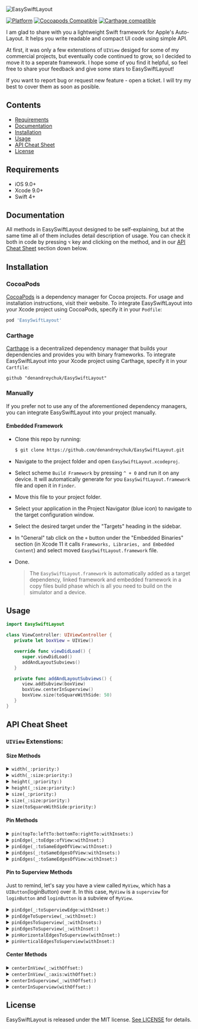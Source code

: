 


![EasySwiftLayout](https://github.com/denandreychuk/EasySwiftLayout/blob/master/Resources/Logo.png?raw=true)

[![Platform](https://img.shields.io/cocoapods/p/EasySwiftLayout.svg?color=yellow)](https://github.com/denandreychuk/EasySwiftLayout)
[![Cocoapods Compatible](https://img.shields.io/cocoapods/v/EasySwiftLayout.svg?color=yellow)](https://cocoapods.org/pods/EasySwiftLayout)
[![Carthage compatible](https://img.shields.io/badge/Carthage-compatible-4BC51D.svg?color=yellow)](https://github.com/Carthage/Carthage)

I am glad to share with you a lightweight Swift framework for Apple's Auto-Layout. It helps you write readable and compact UI code using simple API. 

At first, it was only a few extenstions of `UIView` desiged for some of my commercial projects, but eventually code continued to grow, so I decided to move it to a seperate framework. I hope some of you find it helpful, so feel free to share your feedback and give some stars to EasySwiftLayout!

If you want to report bug or request new feature - open a ticket. I will try my best to cover them as soon as posible.

## Contents

- [Requirements](#requirements)
- [Documentation](#documentation)
- [Installation](#installation)
- [Usage](#usage)
- [API Cheat Sheet](#api-cheat-sheet)
- [License](#license)

## Requirements

- iOS 9.0+
- Xcode 9.0+
- Swift 4+

## Documentation

All methods in EasySwiftLayout designed to be self-explaining, but at the same time all of them includes detail description of usage. You can check it both in code by pressing `⌥` key and clicking on the method, and in our [API Cheat Sheet](#api-cheat-sheet) section down below.

## Installation

### CocoaPods

[CocoaPods](https://cocoapods.org) is a dependency manager for Cocoa projects. For usage and installation instructions, visit their website. To integrate EasySwiftLayout into your Xcode project using CocoaPods, specify it in your `Podfile`:

```ruby
pod 'EasySwiftLayout'
```

### Carthage

[Carthage](https://github.com/Carthage/Carthage) is a decentralized dependency manager that builds your dependencies and provides you with binary frameworks. To integrate EasySwiftLayout into your Xcode project using Carthage, specify it in your `Cartfile`:

```ogdl
github "denandreychuk/EasySwiftLayout"
```

### Manually

If you prefer not to use any of the aforementioned dependency managers, you can integrate EasySwiftLayout into your project manually.

#### Embedded Framework

- Clone this repo by running:
  ```bash
  $ git clone https://github.com/denandreychuk/EasySwiftLayout.git
  ```
- Navigate to the project folder and open `EasySwiftLayout.xcodeproj`.
- Select scheme `Build Framework` by pressing `^ + 0` and run it on any device. It will automatically generate for you `EasySwiftLayout.framework` file and open it in `Finder`.
- Move this file to your project folder.
- Select your application in the Project Navigator (blue icon) to navigate to the target configuration window.
- Select the desired target under the "Targets" heading in the sidebar.
- In "General" tab click on the `+` button under the "Embedded Binaries" section (in Xcode 11 it calls `Frameworks, Libraries, and Embedded Content`) and select moved `EasySwiftLayout.framework` file.
- Done.

  > The `EasySwiftLayout.framework` is automatically added as a target dependency, linked framework and embedded framework in a copy files build phase which is all you need to build on the simulator and a device.

## Usage

```swift
import EasySwiftLayout

class ViewController: UIViewController {
   private let boxView = UIView()

   override func viewDidLoad() {
      super.viewDidLoad()
      addAndLayoutSubviews()
   }

   private func addAndLayoutSubviews() {
      view.addSubview(boxView)
      boxView.centerInSuperview()
      boxView.size(toSquareWithSide: 50)
   }
}
```

## API Cheat Sheet

### `UIView` Extenstions:

#### Size Methods

<details>
<summary><code>width(_:priority:)</code></summary>
  
##### Summary

Sets the width of the view to the given size with the priority of the constraint.

##### Declaration

```swift
func width(_ size: CGFloat, priority: UILayoutPriority = .required) -> Self
```

##### Discussion

- Constraints the width anchor using `NSLayoutConstraint`.

- To make Auto-Layout works properly, it automatically sets view's
property `translatesAutoresizingMaskIntoConstraints` to `false`

##### Precondition

Pass size greater than zero, otherwise this method will have no effect.

##### Parameters

Parameter  | Type | Description
---------- | ---- |------------
size | `CGFloat` | The size to set this view's width to.
priority | `UILayoutPriority` | The priority of the constraint.

##### Returns

`self`  with attribute  `@discardableResult`.

##### Declared In
[UIView + Size.swift](https://github.com/denandreychuk/EasySwiftLayout/blob/master/Source/UIView%20%2B%20Size.swift)

</details>

<details>
<summary><code>width(_:size:priority:)</code></summary>
  
##### Summary

Sets the width of the view using the specified type of relation to the given size with the priority of the constraint.

##### Declaration

```swift
func width(_ relation: NSLayoutRelation, to size: CGFloat, priority: UILayoutPriority = .required) -> Self
```

##### Discussion

- Constraints the width anchor using `NSLayoutConstraint`.

- To make Auto-Layout works properly, it automatically sets view's
property `translatesAutoresizingMaskIntoConstraints` to `false`

##### Precondition

Pass size greater than zero, otherwise this method will have no effect.

##### Parameters

Parameter  | Type | Description
---------- | ---- |------------
relation | `NSLayoutRelation` | The type of relationship for constraint.
size | `CGFloat` | The size to set this view's width to.
priority | `UILayoutPriority` | The priority of the constraint.

##### Returns

`self`  with attribute  `@discardableResult`.

##### Declared In
[UIView + Size.swift](https://github.com/denandreychuk/EasySwiftLayout/blob/master/Source/UIView%20%2B%20Size.swift)

</details>

<details>
<summary><code>height(_:priority:)</code></summary>
  
##### Summary

Sets the height of the view to the given size with the priority of the constraint.

##### Declaration

```swift
func height(_ size: CGFloat, priority: UILayoutPriority = .required) -> Self
```

##### Discussion

- Constraints the width anchor using `NSLayoutConstraint`.

- To make Auto-Layout works properly, it automatically sets view's
property `translatesAutoresizingMaskIntoConstraints` to `false`

##### Precondition

Pass size greater than zero, otherwise this method will have no effect.

##### Parameters

Parameter  | Type | Description
---------- | ---- |------------
size | `CGFloat` | The size to set this view's height to.
priority | `UILayoutPriority` | The priority of the constraint.

##### Returns

`self`  with attribute  `@discardableResult`.

##### Declared In
[UIView + Size.swift](https://github.com/denandreychuk/EasySwiftLayout/blob/master/Source/UIView%20%2B%20Size.swift)

</details>

<details>
<summary><code>height(_:size:priority:)</code></summary>
  
##### Summary

Sets the height of the view using the specified type of relation to the given size with the priority of the constraint.

##### Declaration

```swift
func height(_ relation: NSLayoutRelation, to size: CGFloat, priority: UILayoutPriority = .required) -> Self
```

##### Discussion

- Constraints the height anchor using `NSLayoutConstraint`.

- To make Auto-Layout works properly, it automatically sets view's
property `translatesAutoresizingMaskIntoConstraints` to `false`

##### Precondition

Pass size greater than zero, otherwise this method will have no effect.

##### Parameters

Parameter  | Type | Description
---------- | ---- |------------
relation | `NSLayoutRelation` | The type of relationship for constraint.
size | `CGFloat` | The size to set this view's height to.
priority | `UILayoutPriority` | The priority of the constraint.

##### Returns

`self`  with attribute  `@discardableResult`.

##### Declared In
[UIView + Size.swift](https://github.com/denandreychuk/EasySwiftLayout/blob/master/Source/UIView%20%2B%20Size.swift)

</details>

<details>
<summary><code>size(_:priority:)</code></summary>
  
##### Summary

Sets the dimensions of the view to the given size with the priority of the constraint.

##### Declaration

```swift
func size(_ size: CGSize, priority: UILayoutPriority) -> Self
```

##### Discussion

- Constraints the height and width anchors using `NSLayoutConstraint`

- To make Auto-Layout works properly, it automatically sets view's property `translatesAutoresizingMaskIntoConstraints` to `false`

##### Precondition

Pass size greater than zero, otherwise this method will have no effect.

##### Parameters

Parameter  | Type | Description
---------- | ---- |------------
size | `CGSize` | The size to set this view's dimensions to.
priority | `UILayoutPriority` | The priority of the constraint.

##### Returns

`self`  with attribute  `@discardableResult`.

##### Declared In
[UIView + Size.swift](https://github.com/denandreychuk/EasySwiftLayout/blob/master/Source/UIView%20%2B%20Size.swift)

</details>

</details>

<details>
<summary><code>size(_:size:priority:)</code></summary>
  
##### Summary

Sets the dimensions of the view using the specified type of relation to the given size with the priority of the constraint.

##### Declaration

```swift
func size(_ relation: NSLayoutRelation, to size: CGSize, priority: UILayoutPriority) -> Self
```

##### Discussion

- Constraints the height and width anchor using `NSLayoutConstraint`.

- To make Auto-Layout works properly, it automatically sets view's
property `translatesAutoresizingMaskIntoConstraints` to `false`

##### Precondition

Pass size greater than zero, otherwise this method will have no effect.

##### Parameters

Parameter  | Type | Description
---------- | ---- |------------
relation | `NSLayoutRelation` | The type of relationship for constraint.
size | `CGFloat` | The size to set this view's dimensions to.
priority | `UILayoutPriority` | The priority of the constraint.

##### Returns

`self`  with attribute  `@discardableResult`.

##### Declared In
[UIView + Size.swift](https://github.com/denandreychuk/EasySwiftLayout/blob/master/Source/UIView%20%2B%20Size.swift)

</details>

<details>
<summary><code>size(toSquareWithSide:priority:)</code></summary>
  
##### Summary

Sets the dimensions of the view to a square with the side using the specified type of relation to the given size with the priority of the constraint.

##### Declaration

```swift
func size(relation: NSLayoutRelation, toSquareWithSide side: CGFloat, priority: UILayoutPriority = .required) -> Self
```

##### Discussion

- Constraints width and height anchors using `NSLayoutConstraint` to match square size.

- To make Auto-Layout works properly, it automatically sets view's property `translatesAutoresizingMaskIntoConstraints` to `false`

##### Precondition

Pass side greater than zero, otherwise this method will have no effect.

##### Parameters

Parameter  | Type | Description
---------- | ---- |------------
relation | `NSLayoutRelation` | The type of relationship for constraint.
side | `CGFloat` | Square side to set this view's dimensions to.
priority | `UILayoutPriority` | The priority of the constraint.

##### Returns

`self`  with attribute  `@discardableResult`.

##### Declared In
[UIView + Size.swift](https://github.com/denandreychuk/EasySwiftLayout/blob/master/Source/UIView%20%2B%20Size.swift)

</details>

#### Pin Methods

<details>
<summary><code>pin(topTo:leftTo:bottomTo:rightTo:withInsets:)</code></summary>
  
##### Summary

Pins edges to the given `NSLayoutAxisAnchor`s.

##### Declaration

```swift
func  pin(topTo  top: NSLayoutYAxisAnchor? = nil, leftTo  left: NSLayoutXAxisAnchor? = nil, bottomTo  bottom: NSLayoutYAxisAnchor? = nil, rightTo  right: NSLayoutXAxisAnchor? = nil, withInsets  insets: UIEdgeInsets = .zero) -> Self
```

##### Discussion

- Compact version of default Swift layout. Allows you to edges to specific  `NSLayoutAxisAnchor`.

- To make Auto-Layout works properly, it automatically sets view’s property  `translatesAutoresizingMaskIntoConstraints`  to  `false`

##### Precondition

You should pass at least one anchor, otherwise this method will have no effect.

##### Parameters

Parameter  | Type | Description
---------- | ---- |------------
top  | `NSLayoutYAxisAnchor` | Anchor to pin top to.
left  | `NSLayoutXAxisAnchor` | Anchor to pin left to.
bottom | `NSLayoutYAxisAnchor` | Anchor to pin bottom to.
right | `NSLayoutXAxisAnchor` | Anchor to pin right to.
insets | `UIEdgeInsets` | Insets between edges.

##### Returns
`self`  with attribute  `@discardableResult`.

##### Declared In

[UIView + Pin.swift](https://github.com/denandreychuk/EasySwiftLayout/blob/master/Source/UIView%20%2B%20Pin.swift)

</details>

<details>
<summary><code>pinEdge(_:toEdge:ofView:withInset:)</code></summary>
  
##### Summary

Pins edge to the given edge of another view with an inset.

##### Declaration

```swift
func  pinEdge(_  edge: ESLEdge, toEdge  pinningEdge: ESLEdge, ofView  anotherView: UIView, withInset  inset: CGFloat = .zero) -> Self
```

##### Discussion

- Consider, that you cannot pin edge to different axis, otherwise method will throw `fatalError()`. X-axis constraints are not compatible with y-axis.

- To make Auto-Layout works properly, it automatically sets view's property `translatesAutoresizingMaskIntoConstraints` to `false`

##### Precondition

- Another view must be in the same view hierarchy as this view.

- Pin edges with same axis or method will throw `fatalError()`

##### Parameters

Parameter  | Type | Description
---------- | ---- |------------
edge  | `ESLEdge` | The edge of this view to pin.
pinningEdge  | `ESLEdge` | The edge of another view to pin to.
anotherView | `NSLayoutYAxisAnchor` | Another view to pin to.
inset | `CGFloat` | Inset between edge of this view and edge of another view.

##### Returns
`self`  with attribute  `@discardableResult`.

##### Declared In
[UIView + Pin.swift](https://github.com/denandreychuk/EasySwiftLayout/blob/master/Source/UIView%20%2B%20Pin.swift)

</details>

<details>
<summary><code>pinEdge(_:toSameEdgeOfView:withInset:)</code></summary>
  
##### Summary

Pins the given edge of the view to the corresponding margin of another view with an inset.

##### Declaration

```swift
func  pinEdge(_  edge: ESLEdge, toSameEdgeOfView  anotherView: UIView, withInset  inset: CGFloat = .zero) -> Self
```

##### Discussion

To make Auto-Layout works properly, it automatically sets view's property `translatesAutoresizingMaskIntoConstraints` to `false`

##### Precondition

Another view must be in the same view hierarchy as this view.

##### Parameters

Parameter  | Type | Description
---------- | ---- |------------
edge  | `ESLEdge` | The edge of this view to pin.
anotherView | `NSLayoutYAxisAnchor` | Another view to pin to.
inset | `CGFloat` | Inset between edge of this view and edge of another view.

##### Returns
`self`  with attribute  `@discardableResult`.

##### Declared In
[UIView + Pin.swift](https://github.com/denandreychuk/EasySwiftLayout/blob/master/Source/UIView%20%2B%20Pin.swift)

</details>

<details>
<summary><code>pinEdges(_:toSameEdgesOfView:withInsets:)</code></summary>
  
##### Summary

Pins the given edges of the view to the corresponding margins of another view with insets.

##### Declaration

```swift
func  pinEdges(_  edges: [ESLEdge] = ESLEdge.all, toSameEdgesOfView  anotherView: UIView, withInsets  insets: UIEdgeInsets = .zero) -> Self
```

##### Discussion

- This method is intended to pin multiple edges, it is not recommended to use it for a single edge. For these purposes, `pinEdge(_:toSameEdgeOfView:withInset:)` would be a better approach.

- To make Auto-Layout works properly, it automatically sets view's property `translatesAutoresizingMaskIntoConstraints` to `false`

##### Precondition

Another view must be in the same view hierarchy as this view.

##### Parameters

Parameter  | Type | Description
---------- | ---- |------------
edges  | `[ESLEdge]` | The edges of this view to pin.
anotherView | `NSLayoutYAxisAnchor` | Another view to pin to.
insets | `UIEdgeInsets` | Insets between edges of this view and corresponding edges of another view

##### Returns
`self`  with attribute  `@discardableResult`.

##### Declared In
[UIView + Pin.swift](https://github.com/denandreychuk/EasySwiftLayout/blob/master/Source/UIView%20%2B%20Pin.swift)

</details>

<details>
<summary><code>pinEdges(_:toSameEdgesOfView:withInset:)</code></summary>
  
##### Summary

Pins the given edges of the view to the corresponding margins of another view with equal inset.

##### Declaration

```swift
func  pinEdges(_  edges: [ESLEdge] = ESLEdge.all, toSameEdgesOfView  anotherView: UIView, withInset  inset: CGFloat) -> Self
```

##### Discussion

- This method is intended to pin multiple edges, it is not recommended to use it for a single one. For these purposes, `pinEdge(_:toSameEdgeOfView:withInset:)` would be a better approach.

- If you want to customize inset based on edge, use `pinEdges(_:toSameEdgesOfView:withInsets:)`.

- To make Auto-Layout works properly, it automatically sets view's property `translatesAutoresizingMaskIntoConstraints` to `false`

##### Precondition

Another view must be in the same view hierarchy as this view.

##### Parameters

Parameter  | Type | Description
---------- | ---- |------------
edges  | `[ESLEdge]` | The edges of this view to pin.
anotherView | `NSLayoutYAxisAnchor` | Another view to pin to.
insets | `CGFloat` | Inset between edges of this view and corresponding edges of another view

##### Returns
`self`  with attribute  `@discardableResult`.

##### Declared In
[UIView + Pin.swift](https://github.com/denandreychuk/EasySwiftLayout/blob/master/Source/UIView%20%2B%20Pin.swift)

</details>

#### Pin to Superview Methods

Just to remind, let's say you have a view called `MyView`, which has a `UIButton`(loginButton) over it. In this case, `MyView` is a `superview` for `loginButton` and `loginButton` is a subview of `MyView`.

<details>
<summary><code>pinEdge(_:toSuperviewEdge:withInset:)</code></summary>
  
##### Summary

Pins edge to the given edge of its superview with an inset.

##### Declaration

```swift
func  pinEdge(_  edge: ESLEdge, toSuperviewEdge  superviewEdge: ESLEdge, withInset  inset: CGFloat = .zero) -> Self
```

##### Discussion

- Use this method only if you want to pin view's edge to opposite margin of its superview, in other cases `pinEdgeToSuperview(_:withInset:) would be a better approach.

- Consider, that you cannot pin edge to different axis, otherwise method will throw `fatalError()`. X-axis constraints are not compatible with y-axis.

- To make Auto-Layout works properly, it automatically sets view's property `translatesAutoresizingMaskIntoConstraints` to `false`

##### Precondition

- View should have superview, otherwise method will have no effect.

- Pin edges with same axis or method will throw `fatalError()`

##### Parameters

Parameter  | Type | Description
---------- | ---- |------------
edge  | `ESLEdge` | The edge of this view to pin.
superviewEdge | `ESLEdge` | The edge of its superview to pin to.
inset | `CGFloat` | Inset from the superview's bound

##### Returns
`self`  with attribute  `@discardableResult`.

##### Declared In
[UIView + Pin(Superview).swift](https://github.com/denandreychuk/EasySwiftLayout/blob/master/Source/UIView%20%2B%20Pin(Superview).swift)

</details>

<details>
<summary><code>pinEdgeToSuperview(_:withInset:)</code></summary>
  
##### Summary

Pins the given edge of the view to the corresponding margin of its superview with an inset.

##### Declaration

```swift
func  pinEdgeToSuperview(_  edge: ESLEdge, withInset  inset: CGFloat = .zero) -> Self
```

##### Discussion

- To make Auto-Layout works properly, it automatically sets view's property `translatesAutoresizingMaskIntoConstraints` to `false`

##### Precondition

 View should have superview, otherwise method will have no effect.

##### Parameters

Parameter  | Type | Description
---------- | ---- |------------
edge  | `ESLEdge` | The edge of this view to pin to the corresponding margin.
inset | `CGFloat` | Inset from the superview's bound

##### Returns
`self`  with attribute  `@discardableResult`.

##### Declared In
[UIView + Pin(Superview).swift](https://github.com/denandreychuk/EasySwiftLayout/blob/master/Source/UIView%20%2B%20Pin(Superview).swift)

</details>

<details>
<summary><code>pinEdgesToSuperview(_:withInsets:)</code></summary>
  
##### Summary

Pins the given edges of the view to the corresponding margins of its superview with an inset.

##### Declaration

```swift
func  pinEdgesToSuperview(_  edges: [ESLEdge] = ESLEdge.all, withInsets  insets: UIEdgeInsets = .zero) -> Self
```

##### Discussion

- This method is intended to pin multiple edges, it is not recommended to use it for a single edge. For these purposes, `pinEdgeToSuperview(_:withInset:)` would be a better approach.

- To make Auto-Layout works properly, it automatically sets view's property `translatesAutoresizingMaskIntoConstraints` to `false`

##### Precondition

 View should have superview, otherwise method will have no effect.

##### Parameters

Parameter  | Type | Description
---------- | ---- |------------
edges  | `[ESLEdge]` | The edges of this view to pin to the corresponding margins.
insets | `UIEdgeInsets` | Insets from the superview's bounds.

##### Returns
`self`  with attribute  `@discardableResult`.

##### Declared In
[UIView + Pin(Superview).swift](https://github.com/denandreychuk/EasySwiftLayout/blob/master/Source/UIView%20%2B%20Pin(Superview).swift)

</details>

<details>
<summary><code>pinEdgesToSuperview(_:withInset:)</code></summary>
  
##### Summary

Pins the given edges of the view to the corresponding margins of its superview with equal inset.

##### Declaration

```swift
func  pinEdgesToSuperview(_  edges: [ESLEdge] = ESLEdge.all, withInset  inset: CGFloat) -> Self
```

##### Discussion

- This method is intended to pin multiple edges, it is not recommended to use it for a single edge. For these purposes, `pinEdgeToSuperview(_:withInset:)` would be a better approach.

- If you want to customize inset based on edge, use `pinEdgesToSuperview(_:withInsets:)`.

- To make Auto-Layout works properly, it automatically sets view's property `translatesAutoresizingMaskIntoConstraints` to `false`

##### Precondition

 View should have superview, otherwise method will have no effect.

##### Parameters

Parameter  | Type | Description
---------- | ---- |------------
edges  | `[ESLEdge]` | The edges of this view to pin to the corresponding margins.
inset | `CGFloat` | Inset from superview's bounds.

##### Returns
`self`  with attribute  `@discardableResult`.

##### Declared In
[UIView + Pin(Superview).swift](https://github.com/denandreychuk/EasySwiftLayout/blob/master/Source/UIView%20%2B%20Pin(Superview).swift)

</details>

<details>
<summary><code>pinHorizontalEdgesToSuperview(withInset:)</code></summary>
  
##### Summary

Pins left and right to the corresponding margins of its superview with equal inset.

##### Declaration

```swift
func  pinHorizontalEdgesToSuperview(withInset  inset: CGFloat = .zero) -> Self
```

##### Discussion

- Helper method. Have the same benefits and requirement as `pinEdgesToSuperview(_:withInset:)`.
- To make Auto-Layout works properly, it automatically sets view's property `translatesAutoresizingMaskIntoConstraints` to `false`

##### Precondition

 View should have superview, otherwise method will have no effect.

##### Parameters

Parameter  | Type | Description
---------- | ---- |------------
inset | `CGFloat` | Inset from superview's bounds.

##### Returns
`self`  with attribute  `@discardableResult`.

##### Declared In
[UIView + Pin(Superview).swift](https://github.com/denandreychuk/EasySwiftLayout/blob/master/Source/UIView%20%2B%20Pin(Superview).swift)

</details>

<details>
<summary><code>pinVerticalEdgesToSuperview(withInset:)</code></summary>
  
##### Summary

Pins top and bottom to the corresponding margins of its superview with equal inset.

##### Declaration

```swift
func  pinVerticalEdgesToSuperview(withInset  inset: CGFloat = .zero) -> Self
```

##### Discussion

- Helper method. Have the same benefits and requirement as `pinEdgesToSuperview(_:withInset:)`.
- To make Auto-Layout works properly, it automatically sets view's property `translatesAutoresizingMaskIntoConstraints` to `false`

##### Precondition

 View should have superview, otherwise method will have no effect.

##### Parameters

Parameter  | Type | Description
---------- | ---- |------------
inset | `CGFloat` | Inset from superview's bounds.

##### Returns
`self`  with attribute  `@discardableResult`.

##### Declared In
[UIView + Pin(Superview).swift](https://github.com/denandreychuk/EasySwiftLayout/blob/master/Source/UIView%20%2B%20Pin(Superview).swift)

</details>

#### Center Methods

<details>
<summary><code>centerInView(_:withOffset:)</code></summary>
  
##### Summary

Centers the view in the given view with offset.

##### Declaration

```swift
func  centerInView(_  anotherView: UIView, withOffset  offset: ESLOffset = .zero) -> Self
```

##### Discussion

To make Auto-Layout works properly, it automatically sets view's property `translatesAutoresizingMaskIntoConstraints` to `false`

##### Precondition

Another view must be in the same view hierarchy as this view.

##### Parameters

Parameter  | Type | Description
---------- | ---- |------------
anotherView | `UIView` | View to center in.
offset | `ESLOffset` | Axis offset.

##### Returns

`self`  with attribute  `@discardableResult`.

##### Declared In
[UIView + Center.swift](https://github.com/denandreychuk/EasySwiftLayout/blob/master/Source/UIView%20%2B%20Center.swift)

</details>

<details>
<summary><code>centerInView(_:axis:withOffset:)</code></summary>
  
##### Summary

Centers the given axis of the view in another view with offset.

##### Declaration

```swift
func  centerInView(_  anotherView: UIView, axis: ESLAxis, withOffset  offset: CGFloat = .zero) -> Self
```

##### Discussion

To make Auto-Layout works properly, it automatically sets view's property `translatesAutoresizingMaskIntoConstraints` to `false`

##### Precondition

Another view must be in the same view hierarchy as this view.

##### Parameters

Parameter  | Type | Description
---------- | ---- |------------
anotherView | `UIView` | View to center in.
axis | `ESLAxis` | Axis to center
offset | `ESLOffset` | Axis offset.

##### Returns

`self`  with attribute  `@discardableResult`.

##### Declared In
[UIView + Center.swift](https://github.com/denandreychuk/EasySwiftLayout/blob/master/Source/UIView%20%2B%20Center.swift)

</details>

<details>
<summary><code>centerInSuperview(_:withOffset:)</code></summary>
  
##### Summary

Centers the given axis of the view in its superview with offset.

##### Declaration

```swift
func  centerInSuperview(_  axis: ESLAxis, withOffset  offset: CGFloat = .zero) -> Self
```

##### Discussion

To make Auto-Layout works properly, it automatically sets view's property `translatesAutoresizingMaskIntoConstraints` to `false`

##### Precondition

View should have superview, otherwise this method will have no effect.

##### Parameters

Parameter  | Type | Description
---------- | ---- |------------
axis | `ESLAxis` | Axis to center
offset | `CGFloat` | Axis offset.

##### Returns

`self`  with attribute  `@discardableResult`.

##### Declared In
[UIView + Center.swift](https://github.com/denandreychuk/EasySwiftLayout/blob/master/Source/UIView%20%2B%20Center.swift)

</details>

<details>
<summary><code>centerInSuperview(withOffset:)</code></summary>
  
##### Summary

Centers the view in its superview with offset.

##### Declaration

```swift
func  centerInSuperview(withOffset  offset: ESLOffset = .zero) -> Self
```

##### Discussion

To make Auto-Layout works properly, it automatically sets view's property `translatesAutoresizingMaskIntoConstraints` to `false`

##### Precondition

View should have superview, otherwise this method will have no effect.

##### Parameters

Parameter  | Type | Description
---------- | ---- |------------
offset | `ESLOffset` | Axis offset.

##### Returns

`self`  with attribute  `@discardableResult`.

##### Declared In
[UIView + Center.swift](https://github.com/denandreychuk/EasySwiftLayout/blob/master/Source/UIView%20%2B%20Center.swift)

</details>

## License

EasySwiftLayout is released under the MIT license. [See LICENSE](https://github.com/denandreychuk/EasySwiftLayout/blob/master/LICENSE) for details.
